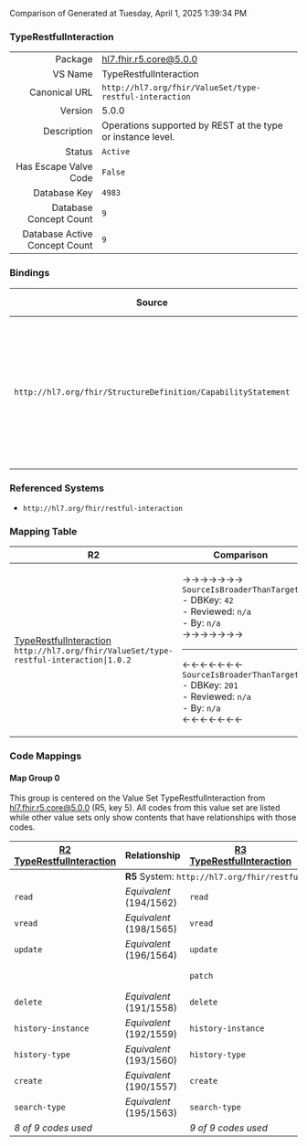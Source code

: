 Comparison of 
Generated at Tuesday, April 1, 2025 1:39:34 PM

### TypeRestfulInteraction

|      |     |
| ---: | --- |
| Package | hl7.fhir.r5.core@5.0.0 |
| VS Name | TypeRestfulInteraction |
| Canonical URL | `http://hl7.org/fhir/ValueSet/type-restful-interaction` |
| Version | 5.0.0 |
| Description | Operations supported by REST at the type or instance level. |
| Status | `Active` |
| Has Escape Valve Code | `False` |
| Database Key | `4983` |
| Database Concept Count | `9` |
| Database Active Concept Count | `9` |
### Bindings

| Source | Element | Binding | Strength | Element Short |
| ------ | ------- | ------- | -------- | ------------- |
| `http://hl7.org/fhir/StructureDefinition/CapabilityStatement` | `CapabilityStatement.rest.resource.interaction.code` | `http://hl7.org/fhir/ValueSet/type-restful-interaction\|5.0.0` | `Required` | read \| vread \| update \| patch \| delete \| history-instance \| history-type \| create \| search-type |

### Referenced Systems

* `http://hl7.org/fhir/restful-interaction`
### Mapping Table

| R2 | Comparison | R3 | Comparison | R4 | Comparison | R4B | Comparison | R5
| --- | --- | --- | --- | --- | --- | --- | --- | ---
| [TypeRestfulInteraction](/docs/R2/ValueSets/TypeRestfulInteraction.md)<br/> `http://hl7.org/fhir/ValueSet/type-restful-interaction\|1.0.2` | →→→→→→→<br/>`SourceIsBroaderThanTarget`<br/>- DBKey: `42`<br/>- Reviewed: `n/a`<br/>- By: `n/a`<br/>→→→→→→→<hr/>←←←←←←←<br/>`SourceIsBroaderThanTarget`<br/>- DBKey: `201`<br/>- Reviewed: `n/a`<br/>- By: `n/a`<br/>←←←←←←←| [TypeRestfulInteraction](/docs/R3/ValueSets/TypeRestfulInteraction.md)<br/> `http://hl7.org/fhir/ValueSet/type-restful-interaction\|3.0.2` | →→→→→→→<br/>`Equivalent`<br/>- DBKey: `369`<br/>- Reviewed: `n/a`<br/>- By: `n/a`<br/>→→→→→→→<hr/>←←←←←←←<br/>`Equivalent`<br/>- DBKey: `592`<br/>- Reviewed: `n/a`<br/>- By: `n/a`<br/>←←←←←←←| [TypeRestfulInteraction](/docs/R4/ValueSets/TypeRestfulInteraction.md)<br/> `http://hl7.org/fhir/ValueSet/type-restful-interaction\|4.0.1` | →→→→→→→<br/>`Equivalent`<br/>- DBKey: `1771`<br/>- Reviewed: `n/a`<br/>- By: `n/a`<br/>→→→→→→→<hr/>←←←←←←←<br/>`Equivalent`<br/>- DBKey: `1772`<br/>- Reviewed: `n/a`<br/>- By: `n/a`<br/>←←←←←←←| [TypeRestfulInteraction](/docs/R4B/ValueSets/TypeRestfulInteraction.md)<br/> `http://hl7.org/fhir/ValueSet/type-restful-interaction\|4.3.0` | →→→→→→→<br/>`Equivalent`<br/>- DBKey: `816`<br/>- Reviewed: `n/a`<br/>- By: `n/a`<br/>→→→→→→→<hr/>←←←←←←←<br/>`Equivalent`<br/>- DBKey: `1077`<br/>- Reviewed: `n/a`<br/>- By: `n/a`<br/>←←←←←←←| [TypeRestfulInteraction](/docs/R5/ValueSets/TypeRestfulInteraction.md)<br/> `http://hl7.org/fhir/ValueSet/type-restful-interaction\|5.0.0` 

### Code Mappings


#### Map Group 0

This group is centered on the Value Set TypeRestfulInteraction from hl7.fhir.r5.core@5.0.0 (R5, key 5).
All codes from this value set are listed while other value sets only show contents that have relationships with those codes.

| [R2 TypeRestfulInteraction](/docs/R2/ValueSets/TypeRestfulInteraction.md)| Relationship | [R3 TypeRestfulInteraction](/docs/R3/ValueSets/TypeRestfulInteraction.md)| Relationship | [R4 TypeRestfulInteraction](/docs/R4/ValueSets/TypeRestfulInteraction.md)| Relationship | [R4B TypeRestfulInteraction](/docs/R4B/ValueSets/TypeRestfulInteraction.md)| Relationship | R5 TypeRestfulInteraction
| --- | --- | --- | --- | --- | --- | --- | --- | ---
| <td colspan="8">**R5** System: `http://hl7.org/fhir/restful-interaction`
| `read`| _Equivalent_ <br/>(194/1562)| `read`| _Equivalent_ <br/>(3097/5304)| `read`| _Equivalent_ <br/>(18356/18357)| `read`| _Equivalent_ <br/>(7667/9967)| **`read`**
| `vread`| _Equivalent_ <br/>(198/1565)| `vread`| _Equivalent_ <br/>(3102/5309)| `vread`| _Equivalent_ <br/>(18358/18359)| `vread`| _Equivalent_ <br/>(7672/9972)| **`vread`**
| `update`| _Equivalent_ <br/>(196/1564)| `update`| _Equivalent_ <br/>(3099/5306)| `update`| _Equivalent_ <br/>(18360/18361)| `update`| _Equivalent_ <br/>(7669/9969)| **`update`**
| | | `patch`| _Equivalent_ <br/>(3101/5308)| `patch`| _Equivalent_ <br/>(18362/18363)| `patch`| _Equivalent_ <br/>(7671/9971)| **`patch`**
| `delete`| _Equivalent_ <br/>(191/1558)| `delete`| _Equivalent_ <br/>(3100/5307)| `delete`| _Equivalent_ <br/>(18364/18365)| `delete`| _Equivalent_ <br/>(7670/9970)| **`delete`**
| `history-instance`| _Equivalent_ <br/>(192/1559)| `history-instance`| _Equivalent_ <br/>(3104/5311)| `history-instance`| _Equivalent_ <br/>(18366/18367)| `history-instance`| _Equivalent_ <br/>(7674/9974)| **`history-instance`**
| `history-type`| _Equivalent_ <br/>(193/1560)| `history-type`| _Equivalent_ <br/>(3105/5312)| `history-type`| _Equivalent_ <br/>(18368/18369)| `history-type`| _Equivalent_ <br/>(7675/9975)| **`history-type`**
| `create`| _Equivalent_ <br/>(190/1557)| `create`| _Equivalent_ <br/>(3103/5310)| `create`| _Equivalent_ <br/>(18370/18371)| `create`| _Equivalent_ <br/>(7673/9973)| **`create`**
| `search-type`| _Equivalent_ <br/>(195/1563)| `search-type`| _Equivalent_ <br/>(3098/5305)| `search-type`| _Equivalent_ <br/>(18372/18373)| `search-type`| _Equivalent_ <br/>(7668/9968)| **`search-type`**
| *8 of 9 codes used* | | *9 of 9 codes used* | | *9 of 9 codes used* | | *9 of 9 codes used* | | *9 of 9 codes used* 

